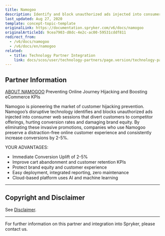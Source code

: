 ```yaml
---
title: Namogoo
description: Identify and block unauthorized ads injected into consumer web sessions that divert customers to competitor offerings by integrating  Namogoo into Spryker Commerce OS.
last_updated: Aug 27, 2020
template: concept-topic-template
originalLink: https://documentation.spryker.com/v6/docs/namogoo
originalArticleId: 9cea7903-d8dc-4e2c-ac00-59531cddf811
redirect_from:
  - /v6/docs/namogoo
  - /v6/docs/en/namogoo
related:
  - title: Technology Partner Integration
    link: docs/scos/user/technology-partners/page.version/technology-partners.html
---
```


## Partner Information
[ABOUT NAMOGOO](https://www.namogoo.com/)
Preventing Online Journey Hijacking and Boosting eCommerce KPIs

Namogoo is pioneering the market of customer hijacking prevention. Namogoo’s disruptive technology identifies and blocks unauthorized ads injected into consumer web sessions that divert customers to competitor offerings, hurting conversion rates and damaging brand equity. By eliminating these invasive promotions, companies who use Namogoo preserve a distraction-free online customer experience and consistently increase conversions by 2-5%.

YOUR ADVANTAGES:

* Immediate Conversion Uplift of 2-5%
* Improve cart abandonment and customer retention KPIs
* Protect brand equity and customer experience
* Easy deployment, integrated reporting, zero maintenance
* Cloud-based platform uses AI and machine learning

---

## Copyright and Disclaimer

See [Disclaimer](https://github.com/spryker/spryker-documentation).

---
For further information on this partner and integration into Spryker, please contact us.

<div class="hubspot-form js-hubspot-form" data-portal-id="2770802" data-form-id="163e11fb-e833-4638-86ae-a2ca4b929a41" id="hubspot-1"></div>


